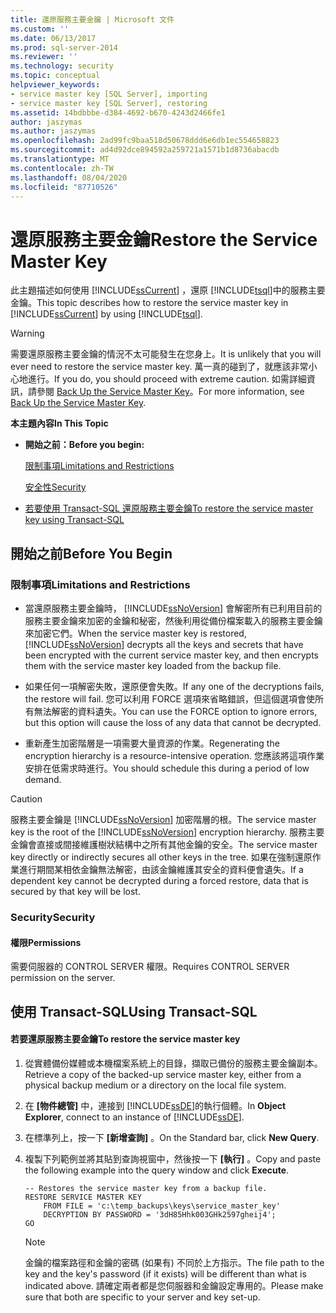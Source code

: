 ```yaml
---
title: 還原服務主要金鑰 | Microsoft 文件
ms.custom: ''
ms.date: 06/13/2017
ms.prod: sql-server-2014
ms.reviewer: ''
ms.technology: security
ms.topic: conceptual
helpviewer_keywords:
- service master key [SQL Server], importing
- service master key [SQL Server], restoring
ms.assetid: 14bdbbbe-d384-4692-b670-4243d2466fe1
author: jaszymas
ms.author: jaszymas
ms.openlocfilehash: 2ad99fc9baa518d50678ddd6e6db1ec554658823
ms.sourcegitcommit: ad4d92dce894592a259721a1571b1d8736abacdb
ms.translationtype: MT
ms.contentlocale: zh-TW
ms.lasthandoff: 08/04/2020
ms.locfileid: "87710526"
---
```

# <a name="restore-the-service-master-key"></a><span data-ttu-id="63532-102">還原服務主要金鑰</span><span class="sxs-lookup"><span data-stu-id="63532-102">Restore the Service Master Key</span></span>
  <span data-ttu-id="63532-103">此主題描述如何使用 [!INCLUDE[ssCurrent](../../../includes/sscurrent-md.md)] ，還原 [!INCLUDE[tsql](../../../includes/tsql-md.md)]中的服務主要金鑰。</span><span class="sxs-lookup"><span data-stu-id="63532-103">This topic describes how to restore the service master key in [!INCLUDE[ssCurrent](../../../includes/sscurrent-md.md)] by using [!INCLUDE[tsql](../../../includes/tsql-md.md)].</span></span>  
  
> [!WARNING]  
>  <span data-ttu-id="63532-104">需要還原服務主要金鑰的情況不太可能發生在您身上。</span><span class="sxs-lookup"><span data-stu-id="63532-104">It is unlikely that you will ever need to restore the service master key.</span></span> <span data-ttu-id="63532-105">萬一真的碰到了，就應該非常小心地進行。</span><span class="sxs-lookup"><span data-stu-id="63532-105">If you do, you should proceed with extreme caution.</span></span> <span data-ttu-id="63532-106">如需詳細資訊，請參閱 [Back Up the Service Master Key](service-master-key.md)。</span><span class="sxs-lookup"><span data-stu-id="63532-106">For more information, see [Back Up the Service Master Key](service-master-key.md).</span></span>  
  
 <span data-ttu-id="63532-107">**本主題內容**</span><span class="sxs-lookup"><span data-stu-id="63532-107">**In This Topic**</span></span>  
  
-   <span data-ttu-id="63532-108">**開始之前：**</span><span class="sxs-lookup"><span data-stu-id="63532-108">**Before you begin:**</span></span>  
  
     [<span data-ttu-id="63532-109">限制事項</span><span class="sxs-lookup"><span data-stu-id="63532-109">Limitations and Restrictions</span></span>](#Restrictions)  
  
     [<span data-ttu-id="63532-110">安全性</span><span class="sxs-lookup"><span data-stu-id="63532-110">Security</span></span>](#Security)  
  
-   [<span data-ttu-id="63532-111">若要使用 Transact-SQL 還原服務主要金鑰</span><span class="sxs-lookup"><span data-stu-id="63532-111">To restore the service master key using Transact-SQL</span></span>](#SSMSProcedure)  
  
##  <a name="before-you-begin"></a><a name="BeforeYouBegin"></a> <span data-ttu-id="63532-112">開始之前</span><span class="sxs-lookup"><span data-stu-id="63532-112">Before You Begin</span></span>  
  
###  <a name="limitations-and-restrictions"></a><a name="Restrictions"></a> <span data-ttu-id="63532-113">限制事項</span><span class="sxs-lookup"><span data-stu-id="63532-113">Limitations and Restrictions</span></span>  
  
-   <span data-ttu-id="63532-114">當還原服務主要金鑰時， [!INCLUDE[ssNoVersion](../../../includes/ssnoversion-md.md)] 會解密所有已利用目前的服務主要金鑰來加密的金鑰和秘密，然後利用從備份檔案載入的服務主要金鑰來加密它們。</span><span class="sxs-lookup"><span data-stu-id="63532-114">When the service master key is restored, [!INCLUDE[ssNoVersion](../../../includes/ssnoversion-md.md)] decrypts all the keys and secrets that have been encrypted with the current service master key, and then encrypts them with the service master key loaded from the backup file.</span></span>  
  
-   <span data-ttu-id="63532-115">如果任何一項解密失敗，還原便會失敗。</span><span class="sxs-lookup"><span data-stu-id="63532-115">If any one of the decryptions fails, the restore will fail.</span></span> <span data-ttu-id="63532-116">您可以利用 FORCE 選項來省略錯誤，但這個選項會使所有無法解密的資料遺失。</span><span class="sxs-lookup"><span data-stu-id="63532-116">You can use the FORCE option to ignore errors, but this option will cause the loss of any data that cannot be decrypted.</span></span>  
  
-   <span data-ttu-id="63532-117">重新產生加密階層是一項需要大量資源的作業。</span><span class="sxs-lookup"><span data-stu-id="63532-117">Regenerating the encryption hierarchy is a resource-intensive operation.</span></span> <span data-ttu-id="63532-118">您應該將這項作業安排在低需求時進行。</span><span class="sxs-lookup"><span data-stu-id="63532-118">You should schedule this during a period of low demand.</span></span>  
  
> [!CAUTION]  
>  <span data-ttu-id="63532-119">服務主要金鑰是 [!INCLUDE[ssNoVersion](../../../includes/ssnoversion-md.md)] 加密階層的根。</span><span class="sxs-lookup"><span data-stu-id="63532-119">The service master key is the root of the [!INCLUDE[ssNoVersion](../../../includes/ssnoversion-md.md)] encryption hierarchy.</span></span> <span data-ttu-id="63532-120">服務主要金鑰會直接或間接維護樹狀結構中之所有其他金鑰的安全。</span><span class="sxs-lookup"><span data-stu-id="63532-120">The service master key directly or indirectly secures all other keys in the tree.</span></span> <span data-ttu-id="63532-121">如果在強制還原作業進行期間某相依金鑰無法解密，由該金鑰維護其安全的資料便會遺失。</span><span class="sxs-lookup"><span data-stu-id="63532-121">If a dependent key cannot be decrypted during a forced restore, data that is secured by that key will be lost.</span></span>  
  
###  <a name="security"></a><a name="Security"></a> <span data-ttu-id="63532-122">Security</span><span class="sxs-lookup"><span data-stu-id="63532-122">Security</span></span>  
  
####  <a name="permissions"></a><a name="Permissions"></a> <span data-ttu-id="63532-123">權限</span><span class="sxs-lookup"><span data-stu-id="63532-123">Permissions</span></span>  
 <span data-ttu-id="63532-124">需要伺服器的 CONTROL SERVER 權限。</span><span class="sxs-lookup"><span data-stu-id="63532-124">Requires CONTROL SERVER permission on the server.</span></span>  
  
##  <a name="using-transact-sql"></a><a name="SSMSProcedure"></a> <span data-ttu-id="63532-125">使用 Transact-SQL</span><span class="sxs-lookup"><span data-stu-id="63532-125">Using Transact-SQL</span></span>  
  
#### <a name="to-restore-the-service-master-key"></a><span data-ttu-id="63532-126">若要還原服務主要金鑰</span><span class="sxs-lookup"><span data-stu-id="63532-126">To restore the service master key</span></span>  
  
1.  <span data-ttu-id="63532-127">從實體備份媒體或本機檔案系統上的目錄，擷取已備份的服務主要金鑰副本。</span><span class="sxs-lookup"><span data-stu-id="63532-127">Retrieve a copy of the backed-up service master key, either from a physical backup medium or a directory on the local file system.</span></span>  
  
2.  <span data-ttu-id="63532-128">在 **[物件總管]** 中，連接到 [!INCLUDE[ssDE](../../../includes/ssde-md.md)]的執行個體。</span><span class="sxs-lookup"><span data-stu-id="63532-128">In **Object Explorer**, connect to an instance of [!INCLUDE[ssDE](../../../includes/ssde-md.md)].</span></span>  
  
3.  <span data-ttu-id="63532-129">在標準列上，按一下 **[新增查詢]** 。</span><span class="sxs-lookup"><span data-stu-id="63532-129">On the Standard bar, click **New Query**.</span></span>  
  
4.  <span data-ttu-id="63532-130">複製下列範例並將其貼到查詢視窗中，然後按一下 **[執行]** 。</span><span class="sxs-lookup"><span data-stu-id="63532-130">Copy and paste the following example into the query window and click **Execute**.</span></span>  
  
    ```  
    -- Restores the service master key from a backup file.  
    RESTORE SERVICE MASTER KEY   
        FROM FILE = 'c:\temp_backups\keys\service_master_key'   
        DECRYPTION BY PASSWORD = '3dH85Hhk003GHk2597gheij4';  
    GO  
    ```  
  
    > [!NOTE]  
    >  <span data-ttu-id="63532-131">金鑰的檔案路徑和金鑰的密碼 (如果有) 不同於上方指示。</span><span class="sxs-lookup"><span data-stu-id="63532-131">The file path to the key and the key's password (if it exists) will be different than what is indicated above.</span></span> <span data-ttu-id="63532-132">請確定兩者都是您伺服器和金鑰設定專用的。</span><span class="sxs-lookup"><span data-stu-id="63532-132">Please make sure that both are specific to your server and key set-up.</span></span>  
  
  
